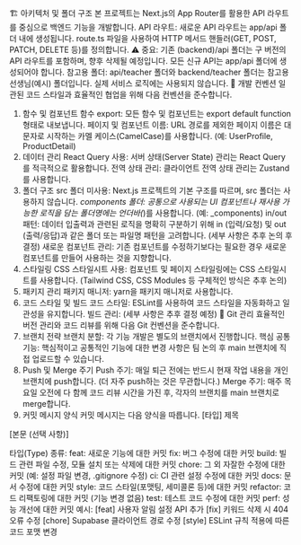 🏗️ 아키텍처 및 폴더 구조
본 프로젝트는 Next.js의 App Router를 활용한 API 라우트를 중심으로 백엔드 기능을 개발합니다.
API 라우트:
새로운 API 라우트는 app/api 폴더 내에 생성됩니다.
route.ts 파일을 사용하여 HTTP 메서드 핸들러(GET, POST, PATCH, DELETE 등)를 정의합니다.
⚠️ 중요: 기존 (backend)/api 폴더는 구 버전의 API 라우트를 포함하며, 향후 삭제될 예정입니다. 모든 신규 API는 app/api 폴더에 생성되어야 합니다.
참고용 폴더:
api/teacher 폴더와 backend/teacher 폴더는 참고용 선생님(예시) 폴더입니다. 실제 서비스 로직에는 사용되지 않습니다.
📝 개발 컨벤션
일관된 코드 스타일과 효율적인 협업을 위해 다음 컨벤션을 준수합니다.
1. 함수 및 컴포넌트
함수 export: 모든 함수 및 컴포넌트는 export default function 형태로 내보냅니다.
페이지 및 컴포넌트 이름:
URL 경로를 제외한 페이지 이름은 대문자로 시작하는 카멜 케이스(CamelCase)를 사용합니다. (예: UserProfile, ProductDetail)
2. 데이터 관리
React Query 사용: 서버 상태(Server State) 관리는 React Query를 적극적으로 활용합니다.
전역 상태 관리: 클라이언트 전역 상태 관리는 Zustand를 사용합니다.
3. 폴더 구조
src 폴더 미사용: Next.js 프로젝트의 기본 구조를 따르며, src 폴더는 사용하지 않습니다.
_components 폴더: 공통으로 사용되는 UI 컴포넌트나 재사용 가능한 로직을 담는 폴더명에는 언더바(_)를 사용합니다. (예: _components)
in/out 패턴: 데이터 입출력과 관련된 로직을 명확히 구분하기 위해 in (입력/요청) 및 out (출력/응답)과 같은 폴더 또는 파일명 패턴을 고려합니다. (세부 사항은 추후 논의 후 결정)
새로운 컴포넌트 관리: 기존 컴포넌트를 수정하기보다는 필요한 경우 새로운 컴포넌트를 만들어 사용하는 것을 지향합니다.
4. 스타일링
CSS 스타일시트 사용: 컴포넌트 및 페이지 스타일링에는 CSS 스타일시트를 사용합니다. (Tailwind CSS, CSS Modules 등 구체적인 방식은 추후 논의)
5. 패키지 관리
패키지 매니저: yarn을 패키지 매니저로 사용합니다.
6. 코드 스타일 및 빌드
코드 스타일: ESLint를 사용하여 코드 스타일을 자동화하고 일관성을 유지합니다.
빌드 관리: (세부 사항은 추후 결정 예정)
🌳 Git 관리
효율적인 버전 관리와 코드 리뷰를 위해 다음 Git 컨벤션을 준수합니다.
1. 브랜치 전략
브랜치 분할: 각 기능 개발은 별도의 브랜치에서 진행합니다.
핵심 공통 기능: 핵심적이고 공통적인 기능에 대한 변경 사항은 팀 논의 후 main 브랜치에 직접 업로드할 수 있습니다.
2. Push 및 Merge 주기
Push 주기: 매일 퇴근 전에는 반드시 현재 작업 내용을 개인 브랜치에 push합니다. (더 자주 push하는 것은 무관합니다.)
Merge 주기: 매주 목요일 오전에 다 함께 코드 리뷰 시간을 가진 후, 각자의 브랜치를 main 브랜치로 merge합니다.
3. 커밋 메시지 양식
커밋 메시지는 다음 양식을 따릅니다.
[타입] 제목

[본문 (선택 사항)]


타입(Type) 종류:
feat: 새로운 기능에 대한 커밋
fix: 버그 수정에 대한 커밋
build: 빌드 관련 파일 수정, 모듈 설치 또는 삭제에 대한 커밋
chore: 그 외 자잘한 수정에 대한 커밋 (예: 설정 파일 변경, .gitignore 수정)
ci: CI 관련 설정 수정에 대한 커밋
docs: 문서 수정에 대한 커밋
style: 코드 스타일(포맷팅, 세미콜론 등)에 대한 커밋
refactor: 코드 리팩토링에 대한 커밋 (기능 변경 없음)
test: 테스트 코드 수정에 대한 커밋
perf: 성능 개선에 대한 커밋
예시:
[feat] 사용자 알림 설정 API 추가
[fix] 키워드 삭제 시 404 오류 수정
[chore] Supabase 클라이언트 경로 수정
[style] ESLint 규칙 적용에 따른 코드 포맷 변경
